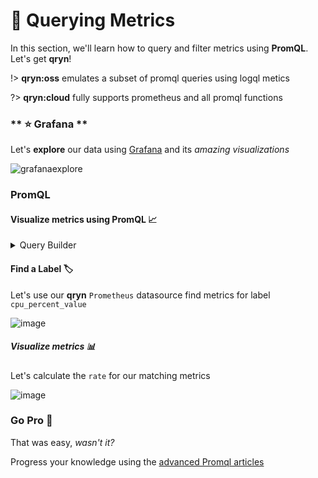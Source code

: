 # 🔎 Querying Metrics

In this section, we'll learn how to query and filter metrics using **PromQL**. Let's get __qryn__!

!> **qryn:oss** emulates a subset of promql queries using logql metics

?> **qryn:cloud** fully supports prometheus and all promql functions

<!-- tabs:start -->
### ** ⭐ Grafana **
<a id=grafana></a>

Let's **explore** our data using [Grafana](guide/datasources.md) and its _amazing visualizations_

![grafanaexplore](https://user-images.githubusercontent.com/1423657/184538094-13c11500-24ef-4468-9f33-dc9d564238e3.gif)

### PromQL <!-- {docsify-ignore-all} -->
#### Visualize metrics using PromQL 📈

<details>
  <summary>Query Builder</summary>
  <br>
  Use the Grafana <a href="https://grafana.com/blog/2022/07/18/new-in-grafana-9-the-prometheus-query-builder-makes-writing-promql-queries-easier/" target="_blank">Prometheus query builder</a> available in Grafana 9.x to browse qryn metrics
  <br>
  <img src="https://user-images.githubusercontent.com/1423657/187435182-8d739f3d-53b0-4561-8ca6-86c6736411b2.png">
  <br>
</details>

#### Find a Label 🏷️

Let's use our **qryn** `Prometheus` datasource find metrics for label `cpu_percent_value`

![image](https://user-images.githubusercontent.com/1423657/185901793-37529481-5201-474f-b01e-b30386a8ef89.png)

##### Visualize metrics 📊

Let's calculate the `rate` for our matching metrics 

![image](https://user-images.githubusercontent.com/1423657/185901314-b94082cf-b2ea-4fc2-93df-5d11e9fe055c.png)

### Go Pro 🥊

That was easy, _wasn't it?_

Progress your knowledge using the [advanced Promql articles](/#/examples)

<!-- tabs:end -->
